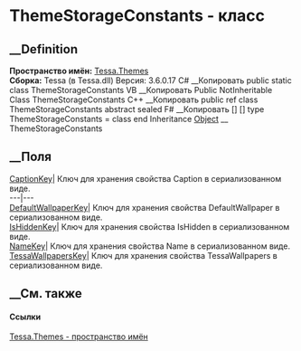 # ThemeStorageConstants - класс
##  __Definition
 **Пространство имён:** [Tessa.Themes](N_Tessa_Themes.htm)  
 **Сборка:** Tessa (в Tessa.dll) Версия: 3.6.0.17
C# __Копировать
     public static class ThemeStorageConstants
VB __Копировать
     Public NotInheritable Class ThemeStorageConstants
C++ __Копировать
     public ref class ThemeStorageConstants abstract sealed
F# __Копировать
     [<AbstractClassAttribute>]
    [<SealedAttribute>]
    type ThemeStorageConstants = class end
Inheritance
    [Object](https://learn.microsoft.com/dotnet/api/system.object) __ ThemeStorageConstants
##  __Поля
[CaptionKey](F_Tessa_Themes_ThemeStorageConstants_CaptionKey.htm)|  Ключ для
хранения свойства Caption в сериализованном виде.  
---|---  
[DefaultWallpaperKey](F_Tessa_Themes_ThemeStorageConstants_DefaultWallpaperKey.htm)|
Ключ для хранения свойства DefaultWallpaper в сериализованном виде.  
[IsHiddenKey](F_Tessa_Themes_ThemeStorageConstants_IsHiddenKey.htm)|  Ключ для
хранения свойства IsHidden в сериализованном виде.  
[NameKey](F_Tessa_Themes_ThemeStorageConstants_NameKey.htm)|  Ключ для
хранения свойства Name в сериализованном виде.  
[TessaWallpapersKey](F_Tessa_Themes_ThemeStorageConstants_TessaWallpapersKey.htm)|
Ключ для хранения свойства TessaWallpapers в сериализованном виде.  
## __См. также
#### Ссылки
[Tessa.Themes - пространство имён](N_Tessa_Themes.htm)
